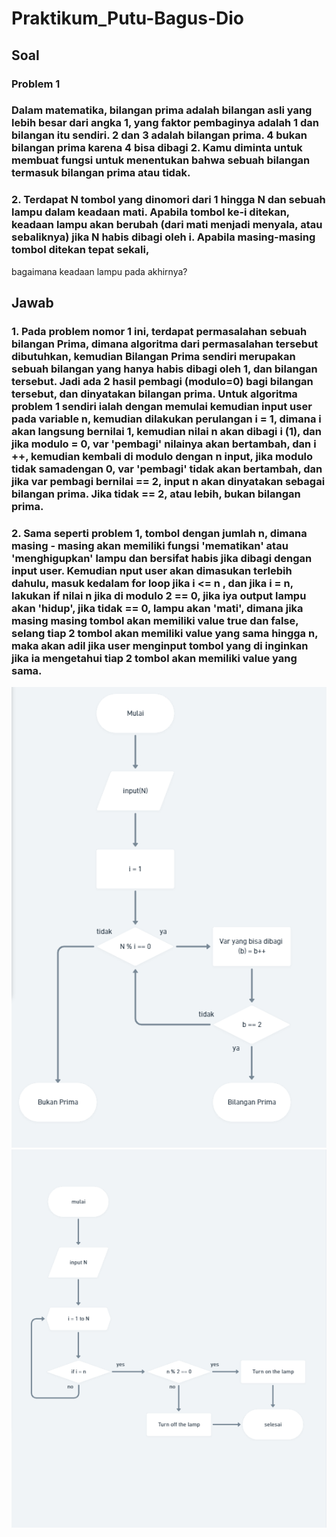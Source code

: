 # Praktikum_Putu-Bagus-Dio

## Soal

### Problem 1
### Dalam matematika, bilangan prima adalah bilangan asli yang lebih besar dari angka 1, yang faktor pembaginya adalah 1 dan bilangan itu sendiri. 2 dan 3 adalah bilangan prima. 4 bukan bilangan prima karena 4 bisa dibagi 2. Kamu diminta untuk membuat fungsi untuk menentukan bahwa sebuah bilangan termasuk bilangan prima atau tidak.


### 2. Terdapat N tombol yang dinomori dari 1 hingga N dan sebuah lampu dalam keadaan mati. Apabila tombol ke-i ditekan, keadaan lampu akan berubah (dari mati menjadi menyala, atau sebaliknya) jika N habis dibagi oleh i. Apabila masing-masing tombol ditekan tepat sekali, 
bagaimana keadaan lampu pada akhirnya?


## Jawab

### 1. Pada problem nomor 1 ini, terdapat permasalahan sebuah bilangan Prima, dimana algoritma dari permasalahan tersebut dibutuhkan, kemudian Bilangan Prima sendiri merupakan sebuah bilangan yang hanya habis dibagi oleh 1, dan bilangan tersebut. Jadi ada 2 hasil pembagi (modulo=0) bagi bilangan tersebut, dan dinyatakan bilangan prima. Untuk algoritma problem 1 sendiri ialah dengan memulai kemudian input user pada variable n, kemudian dilakukan perulangan i = 1, dimana i akan langsung bernilai 1, kemudian nilai n akan dibagi i (1), dan jika modulo = 0, var 'pembagi' nilainya akan bertambah, dan i ++, kemudian kembali di modulo dengan n input, jika modulo tidak samadengan 0, var 'pembagi' tidak akan bertambah, dan jika var pembagi bernilai == 2, input n akan dinyatakan sebagai bilangan prima. Jika tidak == 2, atau lebih, bukan bilangan prima.

### 2. Sama seperti problem 1, tombol dengan jumlah n, dimana masing - masing akan memiliki fungsi 'mematikan' atau 'menghigupkan' lampu dan bersifat habis jika dibagi dengan input user. Kemudian nput user akan dimasukan terlebih dahulu, masuk kedalam for loop jika i <= n , dan jika i = n, lakukan if nilai n jika di modulo 2 == 0, jika iya output lampu akan 'hidup', jika tidak == 0, lampu akan 'mati', dimana jika masing masing tombol akan memiliki value true dan false, selang tiap 2 tombol akan memiliki value yang sama hingga n, maka akan adil jika user menginput tombol yang di inginkan jika ia mengetahui tiap 2 tombol akan memiliki value yang sama.

![Screenshot](../screenshot/1_Screenshot.png)
![Screenshot](../screenshot/2_Screenshot.png)